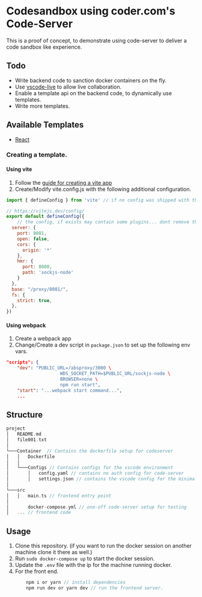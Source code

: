 # Codesandbox using coder.com's Code-Server

This is a proof of concept, to demonstrate using code-server to deliver a code sandbox like experience.

## Todo
- Write backend code to sanction docker containers on the fly.
- Use [vscode-live](https://github.com/coderpair/vscode-live) to allow live collaboration.
- Enable a template api on the backend code, to dynamically use templates.
- Write more templates.

## Available Templates

- [React](https://github.com/Blakeinstein/codeserver-react-template)

### Creating a template.

#### Using vite

1. Follow the [guide for creating a vite app](https://vitejs.dev/guide/)
2. Create/Modify vite.config.js with the following additional configuration.

```js
import { defineConfig } from 'vite' // if no config was shipped with the template

// https://vitejs.dev/config/
export default defineConfig({
	// the config, if exists may contain some plugins... dont remove those
  server: {
    port: 8081,
    open: false,
    cors: {
      origin: '*'
    },
    hmr: {
      port: 8080,
      path: 'sockjs-node'
    }
  },
  base: "/proxy/8081/",
  fs: {
    strict: true,
  },
})
```

#### Using webpack
1. Create a webpack app
2. Change/Create a dev script in `package.json` to set up the following env vars.
```json
"scripts": {
	"dev": "PUBLIC_URL=/absproxy/3000 \
					WDS_SOCKET_PATH=$PUBLIC_URL/sockjs-node \
					BROWSER=none \
					npm run start",
	"start": "...webpack start command...",
	...
```

## Structure
```cpp
project
│   README.md
│   file001.txt    
│
└───Container  // Contains the dockerfile setup for codeserver
│   │   Dockerfile
│   │
│   └───Configs // Contains configs for the vscode environment 
│       │   config.yaml // contains no auth config for code-server
│       │   settings.json // contains the vscode config for the minimal look
│   
└───src
│   │   main.ts // frontend entry point
│
│		docker-compose.yml // one-off code-server setup for testing
│   ... // frontend code
```

## Usage

1. Clone this repository. (if you want to run the docker session on another machine clone it there as well.)
2. Run `sudo docker-compose up` to start the docker session.
3. Update the `.env` file with the ip for the machine running docker.
4. For the front end.
	```js
		npm i or yarn // install dependencies
		npm run dev or yarn dev // run the frontend server.
	```